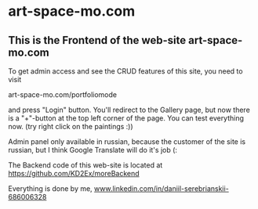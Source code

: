 # art-space-mo.com
## This is the Frontend of the web-site art-space-mo.com

To get admin access and see the CRUD features of this site, you need to visit 

art-space-mo.com/portfoliomode 

and press "Login" button. You'll redirect to the Gallery page, but now there is a "+"-button at the top left corner of the page. You can test everything now. (try right click on the paintings :))

Admin panel only available in russian, because the customer of the site is russian, but I think Google Translate will do it's job (:

The Backend code of this web-site is located at https://github.com/KD2Ex/moreBackend

Everything is done by me, www.linkedin.com/in/daniil-serebrianskii-686006328
